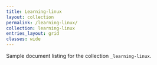 ```yaml
---
title: Learning-linux
layout: collection
permalink: /learning-linux/
collection: learning-linux
entries_layout: grid
classes: wide
---
```


Sample document listing for the collection `_learning-linux`.
